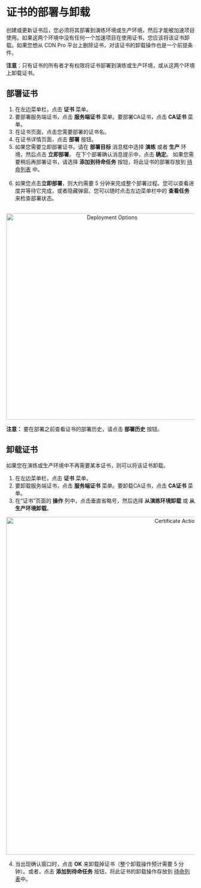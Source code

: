 # 证书的部署与卸载

创建或更新证书后，您必须将其部署到演练环境或生产环境，然后才能被加速项目使用。如果这两个环境中没有任何一个加速项目在使用证书，您应该将该证书卸载。如果您想从 CDN Pro 平台上删除证书，对该证书的卸载操作也是一个前提条件。

**注意**：只有证书的所有者才有权限将证书部署到演练或生产环境，或从这两个环境上卸载证书。

## 部署证书

1. 在左边菜单栏，点击 **证书** 菜单。
2. 要部署服务端证书，点击 **服务端证书** 菜单。要部署CA证书，点击 **CA证书** 菜单。
3. 在证书页面，点击您需要部署的证书名。
4. 在证书详情页面，点击 **部署** 按钮。
5. 如果您需要立即部署证书，请在 **部署目标** 消息框中选择 **演练** 或者 **生产** 环境，然后点击 **立即部署**。 在下个部署确认消息提示中，点击 **确定**。 如果您需要稍后再部署证书，请选择 **添加到待命任务** 按钮，将此证书的部署存放到 [待命列表](</docs/portal/tasks/standby-tasks.md>) 中。<br><br><li>如果您点击**立即部署**，则大约需要 5 分钟来完成整个部署过程。您可以查看进度并等待它完成，或者隐藏弹窗。您可以随时点击左边菜单栏中的 **查看任务** 来检查部署状态。</br></br></li>
<p align="center"><img src="/docs/resources/images/certificates/certificate-deployment-options.png" alt="Deployment Options" width="550"></p>

<strong>注意：</strong> 要在部署之前查看证书的部署历史，请点击 **部署历史** 按钮。


## 卸载证书

如果您在演练或生产环境中不再需要某本证书，则可以将该证书卸载。

1. 在左边菜单栏，点击 **证书** 菜单。
2. 要卸载服务端证书，点击 **服务端证书** 菜单。要卸载CA证书，点击 **CA证书** 菜单。
3. 在“证书”页面的 **操作** 列中，点击垂直省略号，然后选择 **从演练环境卸载** 或 **从生产环境卸载**。
<p align="center"><img src="/docs/resources/images/certificates/certificate-actions.png" alt="Certificate Actions" width="900"></p>

4. 当出现确认窗口时，点击 <strong>OK</strong> 来卸载掉证书（整个卸载操作预计需要 5 分钟）。或者，点击 **添加到待命任务** 按钮，将此证书的卸载操作存放到 [待命列表](</docs/portal/tasks/standby-tasks.md>)中。</br></br>